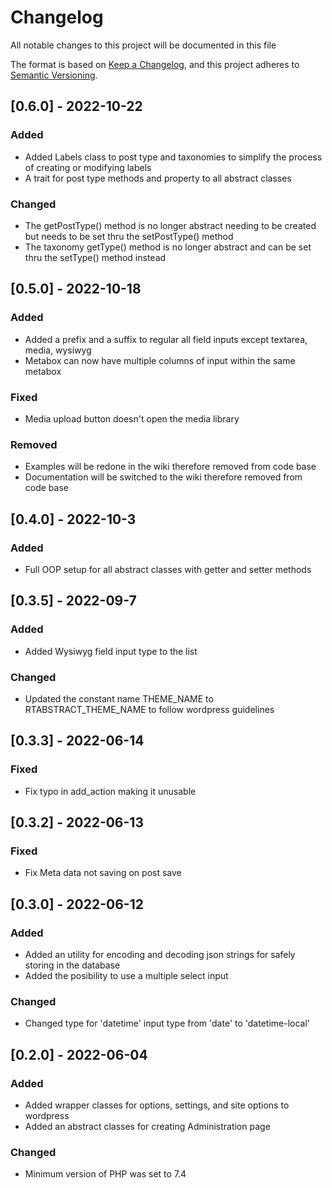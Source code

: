 # Changelog

All notable changes to this project will be documented in this file

The format is based on [Keep a Changelog](https://keepachangelog.com/en/1.0.0/),
and this project adheres to [Semantic Versioning](https://semver.org/spec/v2.0.0.html).

## [0.6.0] - 2022-10-22

### Added

- Added Labels class to post type and taxonomies to simplify the process of creating or modifying labels
- A trait for post type methods and property to all abstract classes

### Changed

- The getPostType() method is no longer abstract needing to be created but needs to be set thru the setPostType() method
- The taxonomy getType() method is no longer abstract and can be set thru the setType() method instead

## [0.5.0] - 2022-10-18

### Added

- Added a prefix and a suffix to regular all field inputs except textarea, media, wysiwyg
- Metabox can now have multiple columns of input within the same metabox

### Fixed

- Media upload button doesn't open the media library

### Removed

- Examples will be redone in the wiki therefore removed from code base
- Documentation will be switched to the wiki therefore removed from code base

## [0.4.0] - 2022-10-3

### Added

- Full OOP setup for all abstract classes with getter and setter methods

## [0.3.5] - 2022-09-7

### Added

- Added Wysiwyg field input type to the list

### Changed

- Updated the constant name THEME_NAME to RTABSTRACT_THEME_NAME to follow wordpress guidelines

## [0.3.3] - 2022-06-14

### Fixed

- Fix typo in add_action making it unusable

## [0.3.2] - 2022-06-13

### Fixed

- Fix Meta data not saving on post save

## [0.3.0] - 2022-06-12

### Added

- Added an utility for encoding and decoding json strings for safely storing in the database
- Added the posibility to use a multiple select input

### Changed

- Changed type for 'datetime' input type from 'date' to 'datetime-local'

## [0.2.0] - 2022-06-04

### Added

- Added wrapper classes for options, settings, and site options to wordpress
- Added an abstract classes for creating Administration page

### Changed

- Minimum version of PHP was set to 7.4
